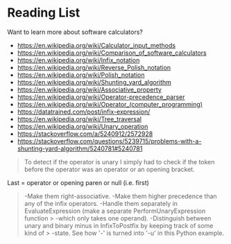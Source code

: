 # Reading List

Want to learn more about software calculators?  

- https://en.wikipedia.org/wiki/Calculator_input_methods
- https://en.wikipedia.org/wiki/Comparison_of_software_calculators
- https://en.wikipedia.org/wiki/Infix_notation
- https://en.wikipedia.org/wiki/Reverse_Polish_notation
- https://en.wikipedia.org/wiki/Polish_notation
- https://en.wikipedia.org/wiki/Shunting_yard_algorithm
- https://en.wikipedia.org/wiki/Associative_property
- https://en.wikipedia.org/wiki/Operator-precedence_parser
- https://en.wikipedia.org/wiki/Operator_(computer_programming)
- https://datatrained.com/post/infix-expression/
- https://en.wikipedia.org/wiki/Tree_traversal
- https://en.wikipedia.org/wiki/Unary_operation
- https://stackoverflow.com/a/5240912/2572928
- https://stackoverflow.com/questions/5239715/problems-with-a-shunting-yard-algorithm/5240781#5240781


> To detect if the operator is unary I simply had to check if the token before the operator was an operator or an opening bracket.

Last = operator or opening paren or null (i.e. first)

> -Make them right-associative.
> -Make them higher precedence than any of the infix operators.
> -Handle them separately in EvaluateExpression (make a separate PerformUnaryExpression function > -which only takes one operand).
> -Distinguish between unary and binary minus in InfixToPostfix by keeping track of some kind of > -state. See how '-' is turned into '-u' in this Python example.
